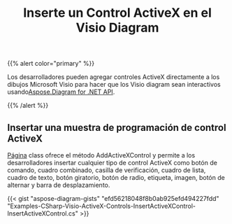 ﻿---
title: Inserte un Control ActiveX en el Visio Diagram
type: docs
weight: 10
url: /es/net/insert-an-activex-control-in-the-visio-diagram/
description: Esta página describe cómo insertar un control ActiveX con la biblioteca Aspose.Diagram.
---
{{% alert color="primary" %}}

 Los desarrolladores pueden agregar controles ActiveX directamente a los dibujos Microsoft Visio para hacer que los Visio diagram sean interactivos usando[Aspose.Diagram for .NET API](https://products.aspose.com/diagram/net/).

{{% /alert %}}
## **Insertar una muestra de programación de control ActiveX**
[Página](http://www.aspose.com/api/net/diagram/aspose.diagram/page) class ofrece el método AddActiveXControl y permite a los desarrolladores insertar cualquier tipo de control ActiveX como botón de comando, cuadro combinado, casilla de verificación, cuadro de lista, cuadro de texto, botón giratorio, botón de radio, etiqueta, imagen, botón de alternar y barra de desplazamiento.

{{< gist "aspose-diagram-gists" "efd56218048f8b0ab925efd494227fdd" "Examples-CSharp-Visio-ActiveX-Controls-InsertActiveXControl-InsertActiveXControl.cs" >}}
